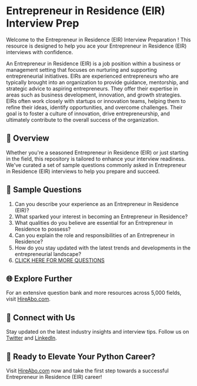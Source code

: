 # Entrepreneur in Residence (EIR) Interview Prep

Welcome to the Entrepreneur in Residence (EIR) Interview Preparation ! This resource is designed to help you ace your Entrepreneur in Residence (EIR) interviews with confidence.

An Entrepreneur in Residence (EIR) is a job position within a business or management setting that focuses on nurturing and supporting entrepreneurial initiatives. EIRs are experienced entrepreneurs who are typically brought into an organization to provide guidance, mentorship, and strategic advice to aspiring entrepreneurs. They offer their expertise in areas such as business development, innovation, and growth strategies. EIRs often work closely with startups or innovation teams, helping them to refine their ideas, identify opportunities, and overcome challenges. Their goal is to foster a culture of innovation, drive entrepreneurship, and ultimately contribute to the overall success of the organization.

## 🚀 Overview

Whether you're a seasoned Entrepreneur in Residence (EIR) or just starting in the field, this repository is tailored to enhance your interview readiness. We've curated a set of sample questions commonly asked in Entrepreneur in Residence (EIR) interviews to help you prepare and succeed.

## 📝 Sample Questions

1. Can you describe your experience as an Entrepreneur in Residence (EIR)?
2. What sparked your interest in becoming an Entrepreneur in Residence?
3. What qualities do you believe are essential for an Entrepreneur in Residence to possess?
4. Can you explain the role and responsibilities of an Entrepreneur in Residence?
5. How do you stay updated with the latest trends and developments in the entrepreneurial landscape?
6. [CLICK HERE FOR MORE QUESTIONS](https://hireabo.com/job/1_4_23/Entrepreneur%20in%20Residence%20EIR)

## 🌐 Explore Further

For an extensive question bank and more resources across 5,000 fields, visit [HireAbo.com](https://www.hireabo.com).

## 📱 Connect with Us

Stay updated on the latest industry insights and interview tips. Follow us on [Twitter](https://twitter.com/hireabo) and [LinkedIn](https://www.linkedin.com/in/hire-abo-3609972a8/).

## 🚀 Ready to Elevate Your Python Career?

Visit [HireAbo.com](https://www.hireabo.com) now and take the first step towards a successful Entrepreneur in Residence (EIR) career!